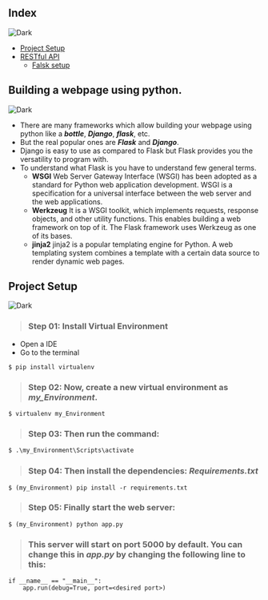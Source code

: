 ## Index
![Dark](https://user-images.githubusercontent.com/12748752/126914729-75e0fed5-fdaa-4216-81c8-719340e80694.png)
* [Project Setup](https://github.com/iAmKankan/Data-Gathering-And-Preprocessing/blob/main/Deployment/README.md#project-setup)
* [RESTful API](url)
  * [Falsk setup](https://github.com/iAmKankan/Data-Gathering-And-Preprocessing/blob/main/Deployment/flask.md)
## Building a webpage using python.
![Dark](https://user-images.githubusercontent.com/12748752/126914729-75e0fed5-fdaa-4216-81c8-719340e80694.png)
* There are many frameworks which allow building your webpage using python like a **_bottle_**, **_Django_**, **_flask_**, etc. 
* But the real popular ones are **_Flask_** and **_Django_**.
* Django is easy to use as compared to Flask but Flask provides you the versatility to program with.
* To understand what Flask is you have to understand few general terms. 
  * **WSGI** Web Server Gateway Interface (WSGI) has been adopted as a standard for Python web application development. WSGI is a specification for a universal interface between the web server and the web applications. 
  * **Werkzeug** It is a WSGI toolkit, which implements requests, response objects, and other utility functions. This enables building a web framework on top of it. The Flask framework uses Werkzeug as one of its bases.
  * **jinja2** jinja2 is a popular templating engine for Python. A web templating system combines a template with a certain data source to render dynamic web pages.


## Project Setup 
![Dark](https://user-images.githubusercontent.com/12748752/126914729-75e0fed5-fdaa-4216-81c8-719340e80694.png)
> ### Step 01: Install Virtual Environment
* Open a IDE 
* Go to the terminal
```Python3
$ pip install virtualenv
```
> ### Step 02: Now, create a new virtual environment as _my_Environment_.
 ```Python3
 $ virtualenv my_Environment
 ```
> ### Step 03: Then run the command:
  ``` Python 
  $ .\my_Environment\Scripts\activate  
  ```
  
> ### Step 04: Then install the dependencies: _Requirements.txt_ 
 ```Python3 
 $ (my_Environment) pip install -r requirements.txt
 ```
> ### Step 05: Finally start the web server:
 ```Python3
 $ (my_Environment) python app.py
 ```
> ### This server will start on port 5000 by default. You can change this in _app.py_ by changing the following line to this:
```Python3
if __name__ == "__main__":
    app.run(debug=True, port=<desired port>)
```
